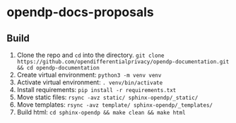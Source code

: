 # opendp-docs-proposals
## Build

1. Clone the repo and `cd` into the directory. `git clone https://github.com/opendifferentialprivacy/opendp-documentation.git && cd opendp-documentation`
1. Create virtual environment: `python3 -m venv venv`
1. Activate virtual environment: `. venv/bin/activate`
2. Install requirements: `pip install -r requirements.txt`
3. Move static files: `rsync -avz static/ sphinx-opendp/_static/`
4. Move templates: `rsync -avz template/ sphinx-opendp/_templates/`
5. Build html: `cd sphinx-opendp && make clean && make html`

